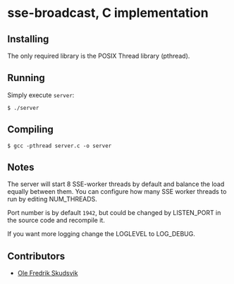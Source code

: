# sse-broadcast, C implementation

## Installing

The only required library is the POSIX Thread library (pthread).

## Running

Simply execute `server`:

```
$ ./server
```

## Compiling

```
$ gcc -pthread server.c -o server
```

## Notes

The server will start 8 SSE-worker threads by default and balance the load equally between them.
You can configure how many SSE worker threads to run by editing NUM_THREADS.

Port number is by default `1942`, but could be changed by LISTEN_PORT in the source code and recompile it.

If you want more logging change the LOGLEVEL to LOG_DEBUG.

## Contributors

- [Ole Fredrik Skudsvik](https://github.com/olesku)
